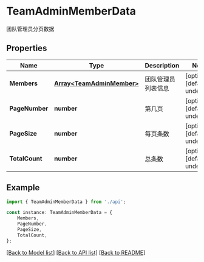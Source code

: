 # TeamAdminMemberData

团队管理员分页数据

## Properties

Name | Type | Description | Notes
------------ | ------------- | ------------- | -------------
**Members** | [**Array&lt;TeamAdminMember&gt;**](TeamAdminMember.md) | 团队管理员列表信息 | [optional] [default to undefined]
**PageNumber** | **number** | 第几页 | [optional] [default to undefined]
**PageSize** | **number** | 每页条数 | [optional] [default to undefined]
**TotalCount** | **number** | 总条数 | [optional] [default to undefined]

## Example

```typescript
import { TeamAdminMemberData } from './api';

const instance: TeamAdminMemberData = {
    Members,
    PageNumber,
    PageSize,
    TotalCount,
};
```

[[Back to Model list]](../README.md#documentation-for-models) [[Back to API list]](../README.md#documentation-for-api-endpoints) [[Back to README]](../README.md)
